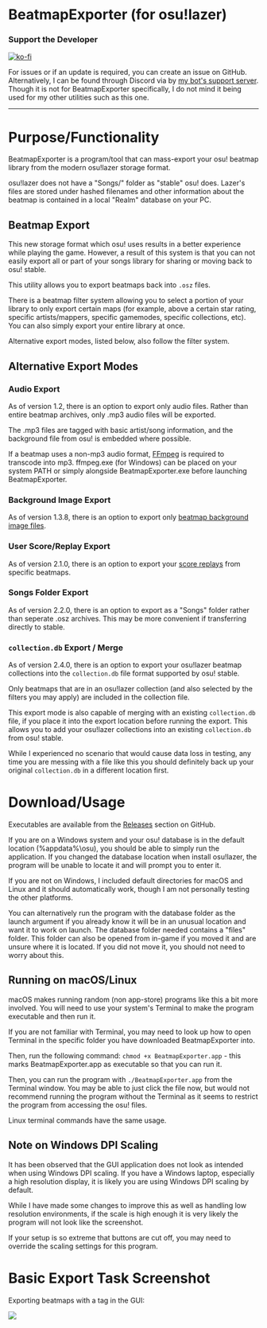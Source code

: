 # BeatmapExporter (for osu!lazer)

### Support the Developer

[![ko-fi](https://ko-fi.com/img/githubbutton_sm.svg)](https://ko-fi.com/E1E5AF13X)

For issues or if an update is required, you can create an issue on GitHub. Alternatively, I can be found through Discord via by [my bot's support server](https://discord.com/invite/ucVhtnh). Though it is not for BeatmapExporter specifically, I do not mind it being used for my other utilities such as this one.

<hr />

# Purpose/Functionality

BeatmapExporter is a program/tool that can mass-export your osu! beatmap library from the modern osu!lazer storage format.

osu!lazer does not have a "Songs/" folder as "stable" osu! does. Lazer's files are stored under hashed filenames and other information about the beatmap is contained in a local "Realm" database on your PC.

## Beatmap Export

This new storage format which osu! uses results in a better experience while playing the game. However, a result of this system is that you can not easily export all or part of your songs library for sharing or moving back to osu! stable. 

This utility allows you to export beatmaps back into `.osz` files. 

There is a beatmap filter system allowing you to select a portion of your library to only export certain maps (for example, above a certain star rating, specific artists/mappers, specific gamemodes, specific collections, etc). You can also simply export your entire library at once.

Alternative export modes, listed below, also follow the filter system.

## Alternative Export Modes

### Audio Export

As of version 1.2, there is an option to export only audio files. Rather than entire beatmap archives, only .mp3 audio files will be exported. 

The .mp3 files are tagged with basic artist/song information, and the background file from osu! is embedded where possible. 

If a beatmap uses a non-mp3 audio format, [FFmpeg](https://ffmpeg.org/download.html) is required to transcode into mp3. ffmpeg.exe (for Windows) can be placed on your system PATH or simply alongside BeatmapExporter.exe before launching BeatmapExporter.

### Background Image Export

As of version 1.3.8, there is an option to export only [beatmap background image files](https://github.com/kabiiQ/BeatmapExporter/pull/10).

### User Score/Replay Export

As of version 2.1.0, there is an option to export your [score replays](https://github.com/kabiiQ/BeatmapExporter/pull/17) from specific beatmaps.

### Songs Folder Export

As of version 2.2.0, there is an option to export as a "Songs" folder rather than seperate .osz archives. This may be more convenient if transferring directly to stable. 

### `collection.db` Export / Merge

As of version 2.4.0, there is an option to export your osu!lazer beatmap collections into the `collection.db` file format supported by osu! stable.

Only beatmaps that are in an osu!lazer collection (and also selected by the filters you may apply) are included in the collection file.

This export mode is also capable of merging with an existing `collection.db` file, if you place it into the export location before running the export. 
This allows you to add your osu!lazer collections into an existing `collection.db` from osu! stable.

While I experienced no scenario that would cause data loss in testing, any time you are messing with a file like this you should definitely back up your original `collection.db` in a different location first.

# Download/Usage

Executables are available from the [Releases](https://github.com/kabiiQ/BeatmapExporter/releases) section on GitHub. 

If you are on a Windows system and your osu! database is in the default location (%appdata%\osu), you should be able to simply run the application. If you changed the database location when install osu!lazer, the program will be unable to locate it and will prompt you to enter it. 

If you are not on Windows, I included default directories for macOS and Linux and it should automatically work, though I am not personally testing the other platforms.

You can alternatively run the program with the database folder as the launch argument if you already know it will be in an unusual location and want it to work on launch. The database folder needed contains a "files" folder. This folder can also be opened from in-game if you moved it and are unsure where it is located. 
If you did not move it, you should not need to worry about this.

## Running on macOS/Linux

macOS makes running random (non app-store) programs like this a bit more involved. You will need to use your system's Terminal to make the program executable and then run it. 

If you are not familiar with Terminal, you may need to look up how to open Terminal in the specific folder you have downloaded BeatmapExporter into. 

Then, run the following command:
`chmod +x BeatmapExporter.app` - this marks BeatmapExporter.app as executable so that you can run it.

Then, you can run the program with `./BeatmapExporter.app` from the Terminal window. You may be able to just click the file now, but would not recommend running the program without the Terminal as it seems to restrict the program from accessing the osu! files.

Linux terminal commands have the same usage.

## Note on Windows DPI Scaling

It has been observed that the GUI application does not look as intended when using Windows DPI scaling. 
If you have a Windows laptop, especially a high resolution display, it is likely you are using Windows DPI scaling by default.

While I have made some changes to improve this as well as handling low resolution environments, if the scale is high enough it is very likely the program will not look like the screenshot.

If your setup is so extreme that buttons are cut off, you may need to override the scaling settings for this program.

# Basic Export Task Screenshot

Exporting beatmaps with a tag in the GUI:

![](https://i.imgur.com/A6SFsR6.png)
